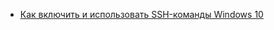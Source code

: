 * [Как включить и использовать SSH-команды Windows 10](/articles/%D0%9A%D0%B0%D0%BA%20%D0%B2%D0%BA%D0%BB%D1%8E%D1%87%D0%B8%D1%82%D1%8C%20%D0%B8%20%D0%B8%D1%81%D0%BF%D0%BE%D0%BB%D1%8C%D0%B7%D0%BE%D0%B2%D0%B0%D1%82%D1%8C%20SSH-%D0%BA%D0%BE%D0%BC%D0%B0%D0%BD%D0%B4%D1%8B%20Windows%2010.md)
